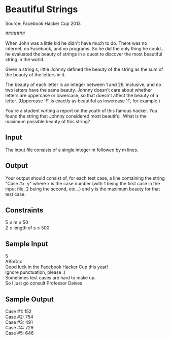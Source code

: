 Beautiful Strings
===================

Source: Facebook Hacker Cup 2013

#######

When John was a little kid he didn't have much to do. There was no internet, no Facebook, and no programs. So he did the only thing he could... he evaluated the beauty of strings in a quest to discover the most beautiful string in the world.
 
Given a string s, little Johnny defined the beauty of the string as the sum of the beauty of the letters in it.
 
The beauty of each letter is an integer between 1 and 26, inclusive, and no two letters have the same beauty. Johnny doesn't care about whether letters are uppercase or lowercase, so that doesn't affect the beauty of a letter. (Uppercase 'F' is exactly as beautiful as lowercase 'f', for example.)
 
You're a student writing a report on the youth of this famous hacker. You found the string that Johnny considered most beautiful. What is the maximum possible beauty of this string?
 
**Input**  
--------------------  
The input file consists of a single integer m followed by m lines.
 
**Output**   
--------------------  
Your output should consist of, for each test case, a line containing the string "Case #x: y" where x is the case number (with 1 being the first case in the input file, 2 being the second, etc...) and y is the maximum beauty for that test case.
 
**Constraints**  
--------------------  
5 ≤ m ≤ 50   
2 ≤ length of s ≤ 500

**Sample Input**  
--------------------  
5  
ABbCcc  
Good luck in the Facebook Hacker Cup this year!  
Ignore punctuation, please :)  
Sometimes test cases are hard to make up.  
So I just go consult Professor Dalves  

**Sample Output**  
--------------------  
Case #1: 152  
Case #2: 754  
Case #3: 491  
Case #4: 729  
Case #5: 646  
